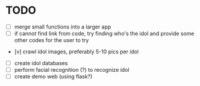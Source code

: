 # TODO
- [ ] merge small functions into a larger app
- [ ] if cannot find link from code, try finding who's the idol and provide some other codes for the user to try
- [v] crawl idol images, preferably 5-10 pics per idol
- [ ] create idol databases
- [ ] perform facial recognition (?) to recognize idol
- [ ] create demo web (using flask?)